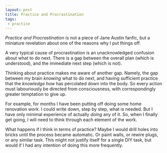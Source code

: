 ```yaml
---
layout: post
title: Practice and Procrastination
tags:
 - practice
---
```




*Practice and Procrastination* is not a piece of Jane Austin fanfic, but a miniature revelation about one of the reasons why I put things off.

A very typical cause of procrastination is an unacknowledged confusion about what to do next. There is a gap between the overall plan (which is understood), and the immediate next step (which is not).

Thinking about practice makes me aware of another gap. Namely, the gap between my brain *knowing* what to do next, and having sufficient practice that the *knowledge how* has percolated down into the body. So every action must labouriously be directed from consciousness, with correspondingly greater temptation to give up.

For example, for months I have been putting off doing some home renovation work. I could write down, step by step, what is needed. But I have only minimal experience of actually *doing* any of it. So, when I finally get going, I will need to think through each element of the work.

What happens if I think in terms of practice? Maybe I would drill holes into bricks until the process became automatic. Or paint walls, or rewire plugs, or any similar task. This might not justify itself for a single DIY task, but would if I had any intention of doing this more frequently.